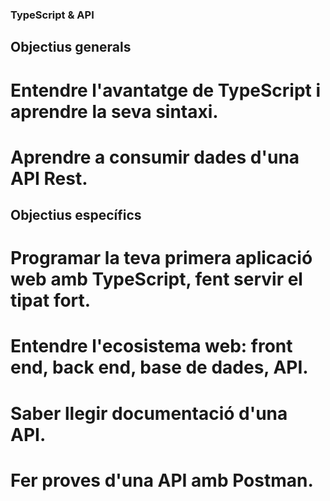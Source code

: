 ### TypeScript & API

## Objectius generals

# Entendre l'avantatge de TypeScript i aprendre la seva sintaxi.

# Aprendre a consumir dades d'una API Rest.


## Objectius específics

# Programar la teva primera aplicació web amb TypeScript, fent servir el tipat fort.

# Entendre l'ecosistema web: front end, back end, base de dades, API.

# Saber llegir documentació d'una API.

# Fer proves d'una API amb Postman.

